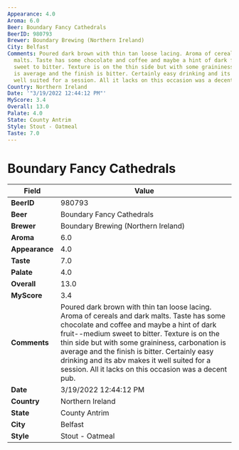 ```yaml
---
Appearance: 4.0
Aroma: 6.0
Beer: Boundary Fancy Cathedrals
BeerID: 980793
Brewer: Boundary Brewing (Northern Ireland)
City: Belfast
Comments: Poured dark brown with thin tan loose lacing. Aroma of cereals and dark
  malts. Taste has some chocolate and coffee and maybe a hint of dark fruit--medium
  sweet to bitter. Texture is on the thin side but with some graininess, carbonation
  is average and the finish is bitter. Certainly easy drinking and its abv makes it
  well suited for a session. All it lacks on this occasion was a decent pub.
Country: Northern Ireland
Date: '"3/19/2022 12:44:12 PM"'
MyScore: 3.4
Overall: 13.0
Palate: 4.0
State: County Antrim
Style: Stout - Oatmeal
Taste: 7.0
---
```


# Boundary Fancy Cathedrals

| Field         | Value |
|---------------|-------|
| **BeerID** | 980793 |
| **Beer** | Boundary Fancy Cathedrals |
| **Brewer** | Boundary Brewing (Northern Ireland) |
| **Aroma** | 6.0 |
| **Appearance** | 4.0 |
| **Taste** | 7.0 |
| **Palate** | 4.0 |
| **Overall** | 13.0 |
| **MyScore** | 3.4 |
| **Comments** | Poured dark brown with thin tan loose lacing. Aroma of cereals and dark malts. Taste has some chocolate and coffee and maybe a hint of dark fruit--medium sweet to bitter. Texture is on the thin side but with some graininess, carbonation is average and the finish is bitter. Certainly easy drinking and its abv makes it well suited for a session. All it lacks on this occasion was a decent pub. |
| **Date** | 3/19/2022 12:44:12 PM |
| **Country** | Northern Ireland |
| **State** | County Antrim |
| **City** | Belfast |
| **Style** | Stout - Oatmeal |
